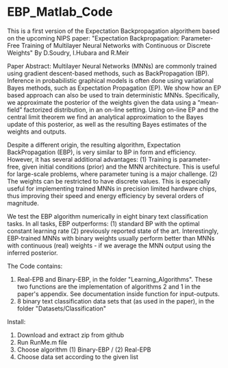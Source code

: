 EBP_Matlab_Code
===============

This is a first version of the Expectation Backpropagation algorithem based on the upcoming NIPS paper:
"Expectation Backpropagation: Parameter-Free Training of Multilayer Neural Networks with Continuous or Discrete Weights"
By D.Soudry, I.Hubara and R.Meir

Paper Abstract:
Multilayer Neural Networks (MNNs) are commonly trained using gradient descent-based methods, such as BackPropagation (BP).
Inference in probabilistic graphical models is often done using variational Bayes methods, such as Expectation Propagation (EP). 
We show how an EP based approach can also be used to train deterministic MNNs. Specifically, we approximate the posterior of the weights
given the data using a “mean-field” factorized distribution, in an on-line setting. Using on-line EP and the central limit theorem we find
an analytical approximation to the Bayes update of this posterior, as well as the resulting Bayes estimates of the weights and outputs. 

Despite a different origin, the resulting algorithm, Expectation BackPropagation (EBP), is very similar to BP in form and efficiency.
However, it has several additional advantages: (1) Training is parameter-free, given initial conditions (prior) and the MNN architecture.
This is useful for large-scale problems, where parameter tuning is a major challenge. (2) The weights can be restricted to have discrete values.
This is especially useful for implementing trained MNNs in precision limited hardware chips, thus improving their speed and energy efficiency by
several orders of magnitude.
 
We test the EBP algorithm numerically in eight binary text classification tasks. In all tasks, EBP outperforms: 
(1) standard BP with the optimal constant learning rate 
(2) previously reported state of the art. 
Interestingly, EBP-trained MNNs with binary weights usually perform better than MNNs with continuous (real) weights - if we average the MNN output using the inferred posterior. 


The Code contains:
1. Real-EPB and Binary-EBP, in the folder "Learning_Algorithms". These two functions are the implementation of algorithms 2 and 1 in the paper's appendix. See documentation inside function for input-outputs.
2. 8 binary text classification data sets that (as used in the paper), in the folder "Datasets/Classification"

Install: 
1. Download and extract zip from github
2. Run RunMe.m file
3. Choose algorithm (1) Binary-EBP / (2) Real-EPB
4. Choose data set according to the given list



